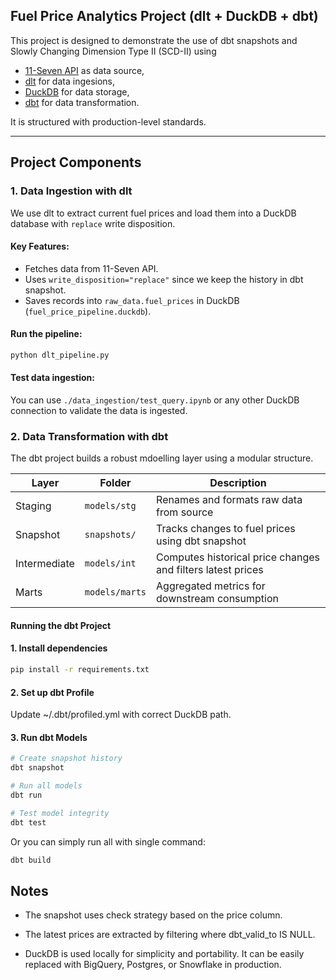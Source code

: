 ## Fuel Price Analytics Project (dlt + DuckDB + dbt)

This project is designed to demonstrate the use of dbt snapshots and Slowly Changing Dimension Type II (SCD-II) using 
- [11-Seven API](https://projectzerothree.info/api.html) as data source, 
- [dlt](https://dlthub.com/) for data ingesions, 
- [DuckDB](https://duckdb.org/) for data storage,
- [dbt](https://www.getdbt.com/) for data transformation. 

It is structured with production-level standards.

---

## Project Components

### 1. **Data Ingestion with dlt**

We use dlt to extract current fuel prices and load them into a DuckDB database with `replace` write disposition.

#### Key Features:
- Fetches data from 11-Seven API.
- Uses `write_disposition="replace"` since we keep the history in dbt snapshot.
- Saves records into `raw_data.fuel_prices` in DuckDB (`fuel_price_pipeline.duckdb`).

#### Run the pipeline:

```bash
python dlt_pipeline.py
```

#### Test data ingestion:

You can use `./data_ingestion/test_query.ipynb` or any other DuckDB connection to validate the data is ingested.

### 2. **Data Transformation with dbt**

The dbt project builds a robust mdoelling layer using a modular structure.

| Layer        | Folder         | Description                                                 |
| ------------ | -------------- | ----------------------------------------------------------- |
| Staging      | `models/stg`   | Renames and formats raw data from source                    |
| Snapshot     | `snapshots/`   | Tracks changes to fuel prices using dbt snapshot            |
| Intermediate | `models/int`   | Computes historical price changes and filters latest prices |
| Marts        | `models/marts` | Aggregated metrics for downstream consumption               |

#### Running the dbt Project

#### 1. Install dependencies

```bash
pip install -r requirements.txt
```

#### 2. Set up dbt Profile

Update ~/.dbt/profiled.yml with correct DuckDB path.

#### 3. Run dbt Models

```bash
# Create snapshot history
dbt snapshot

# Run all models
dbt run

# Test model integrity
dbt test
```

Or you can simply run all with single command:

```bash
dbt build
```

## Notes

- The snapshot uses check strategy based on the price column.

- The latest prices are extracted by filtering where dbt_valid_to IS NULL.

- DuckDB is used locally for simplicity and portability. It can be easily replaced with BigQuery, Postgres, or Snowflake in production.
